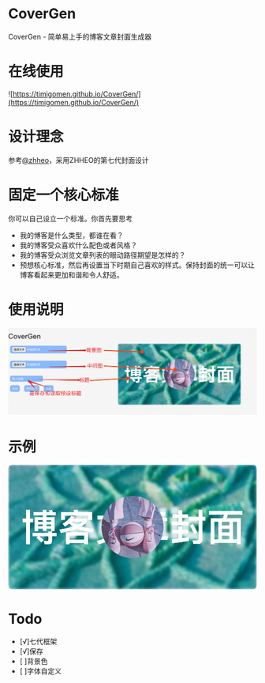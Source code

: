 # CoverGen
CoverGen - 简单易上手的博客文章封面生成器

# 在线使用
![https://timigomen.github.io/CoverGen/](https://timigomen.github.io/CoverGen/)

# 设计理念
参考[@zhheo](https://blog.zhheo.com/p/463d306b.html)，采用ZHHEO的第七代封面设计

# 固定一个核心标准
你可以自己设立一个标准。你首先要思考
- 我的博客是什么类型，都谁在看？
- 我的博客受众喜欢什么配色或者风格？
- 我的博客受众浏览文章列表的眼动路径期望是怎样的？
- 预想核心标准，然后再设置当下时期自己喜欢的样式。保持封面的统一可以让博客看起来更加和谐和令人舒适。

# 使用说明
![](shili.png)

# 示例
![](canvasImage.webp)

# Todo
- [√]七代框架
- [√]保存
- [ ]背景色
- [ ]字体自定义